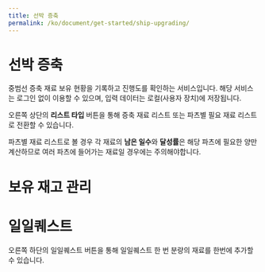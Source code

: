 ```yaml
---
title: 선박 증축
permalink: /ko/document/get-started/ship-upgrading/
---
```

# 선박 증축

중범선 증축 재료 보유 현황을 기록하고 진행도를 확인하는 서비스입니다. 해당 서비스는 로그인 없이 이용할 수 있으며, 입력 데이터는 로컬(사용자 장치)에 저장됩니다.

오른쪽 상단의 <Icon name="material-symbols:dynamic-form-outline"/>**리스트 타입** 버튼을 통해 증축 재료 리스트 또는 파츠별 필요 재료 리스트로 전환할 수 있습니다.

파츠별 재료 리스트로 볼 경우 각 재료의 **남은 일수**와 **달성률**은 해당 파츠에 필요한 양만 계산하므로 여러 파츠에 들어가는 재료일 경우에는 주의해야합니다. 

# 보유 재고 관리

# 일일퀘스트

오른쪽 하단의 일일퀘스트 버튼을 통해 일일퀘스트 한 번 분량의 재료를 한번에 추가할 수 있습니다.
